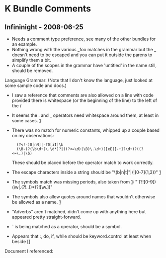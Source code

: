 # K Bundle Comments

## Infininight - 2008-06-25

* Needs a comment type preference, see many of the other bundles for an example.
* Nothing wrong with the various _foo matches in the grammar but the _ doesn't need to be escaped and you can put it outside the parens to simplify them a bit.
* A couple of the scopes in the grammar have 'untitled' in the name still, should be removed.

Language Grammar: (Note that I don't know the language, just looked at some sample code and docs.)

* I saw a reference that comments are also allowed on a line with code provided there is whitespace (or the beginning of the line) to the left of the /
* It seems the . and _ operators need whitespace around them, at least in some cases. [1]
* There was no match for numeric constants, whipped up a couple based on my observations:

	    (?<!-)0[nN]|-?0[iI]\b
	    (\B-)?(\b\d+(\.\d*)?|((?<=\d)|\B)\.\d+)([eE][-+]?\d+)?((?<=\.)|\b)
	
  These should be placed before the operator match to work correctly.
		
* The escape characters inside a string should be "\\(b|n|t|"|\\|[0-7]{1,3})" [1]
* The symbols match was missing periods, also taken from [1]: "`(?![0-9])(\w|\.(?!\.\.))*(?![\w.])"
* The symbols also allow quotes around names that wouldn't otherwise be allowed as a name. [1]
* "Adverbs" aren't matched, didn't come up with anything here but appeared pretty straight-forward.
* ` is being matched as a operator, should be a symbol.
* Appears that :, do, if, while should be keyword.control at least when beside []

Document I referenced:

[1]: http://web.archive.org/web/20050320100737/http://www.netcase.co.uk/daniel/kdocs/Reference%20Manual.pdf
